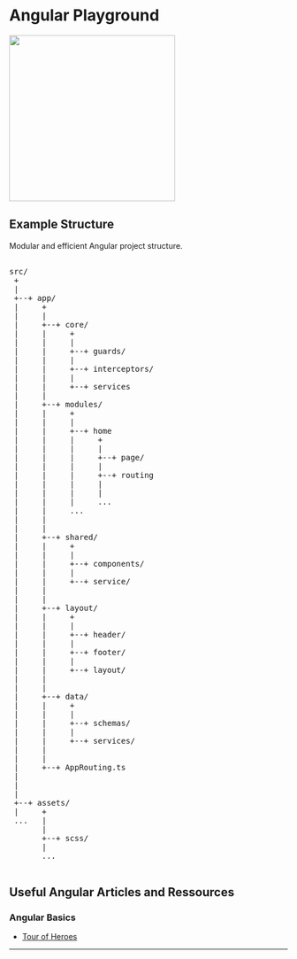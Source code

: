 # Angular Playground

<img src="https://github.com/claudioontheweb/angular-playground/blob/master/angular.png" data-canonical-src="https://github.com/claudioontheweb/angular-playground/blob/master/angular.png" width="300" />


## Example Structure
Modular and efficient Angular project structure.

<pre>

src/
 +
 |
 +--+ app/
 |     +
 |     |
 |     +--+ core/
 |     |     +
 |     |     |
 |     |     +--+ guards/
 |     |     |
 |     |     +--+ interceptors/
 |     |     |
 |     |     +--+ services
 |     |
 |     +--+ modules/
 |     |     +
 |     |     |
 |     |     +--+ home
 |     |     |     +
 |     |     |     |
 |     |     |     +--+ page/
 |     |     |     |
 |     |     |     +--+ routing
 |     |     |     |
 |     |     |     |
 |     |     |     ...
 |     |     ...
 |     |
 |     |
 |     +--+ shared/
 |     |     +
 |     |     |
 |     |     +--+ components/
 |     |     |
 |     |     +--+ service/
 |     |
 |     |
 |     +--+ layout/
 |     |     +
 |     |     |
 |     |     +--+ header/
 |     |     |
 |     |     +--+ footer/
 |     |     |
 |     |     +--+ layout/
 |     |
 |     |
 |     +--+ data/
 |     |     +
 |     |     |
 |     |     +--+ schemas/
 |     |     |
 |     |     +--+ services/
 |     |
 |     |
 |     +--+ AppRouting.ts
 |
 |
 |
 +--+ assets/
 |     +
 ...   |
       |
       +--+ scss/
       |
       ...

</pre>

## Useful Angular Articles and Ressources

### Angular Basics
* [Tour of Heroes](https://angular.io/tutorial)
---
